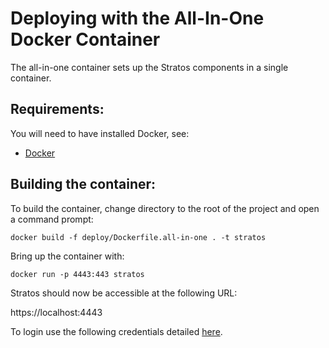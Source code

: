 # Deploying with the All-In-One Docker Container

The all-in-one container sets up the Stratos components in a single container.

## Requirements:

You will need to have installed Docker, see:

* [Docker](https://docs.docker.com/engine/installation/)

## Building the container:

To build the container, change directory to the root of the project and open a command prompt:

```
docker build -f deploy/Dockerfile.all-in-one . -t stratos
```

Bring up the container with:

```
docker run -p 4443:443 stratos
```

Stratos should now be accessible at the following URL:

https://localhost:4443

To login use the following credentials detailed [here](../../docs/access.md).
